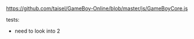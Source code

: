 https://github.com/taisel/GameBoy-Online/blob/master/js/GameBoyCore.js


tests:
- need to look into 2
